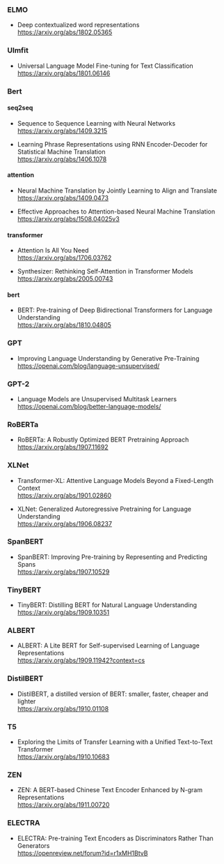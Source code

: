 ### ELMO  
- Deep contextualized word representations  
https://arxiv.org/abs/1802.05365  

### Ulmfit
- Universal Language Model Fine-tuning for Text Classification  
https://arxiv.org/abs/1801.06146

### Bert
#### seq2seq 
 
- Sequence to Sequence Learning with Neural Networks  
https://arxiv.org/abs/1409.3215  
  
- Learning Phrase Representations using RNN Encoder-Decoder for Statistical Machine Translation  
https://arxiv.org/abs/1406.1078  

#### attention

- Neural Machine Translation by Jointly Learning to Align and Translate  
https://arxiv.org/abs/1409.0473  
  
- Effective Approaches to Attention-based Neural Machine Translation  
https://arxiv.org/abs/1508.04025v3  

#### transformer

- Attention Is All You Need  
https://arxiv.org/abs/1706.03762  

- Synthesizer: Rethinking Self-Attention in Transformer Models  
https://arxiv.org/abs/2005.00743  
  
#### bert
- BERT: Pre-training of Deep Bidirectional Transformers for Language Understanding  
https://arxiv.org/abs/1810.04805  

### GPT
- Improving Language Understanding by Generative Pre-Training  
https://openai.com/blog/language-unsupervised/  

### GPT-2
- Language Models are Unsupervised Multitask Learners  
https://openai.com/blog/better-language-models/  

### RoBERTa
- RoBERTa: A Robustly Optimized BERT Pretraining Approach  
https://arxiv.org/abs/1907.11692  

### XLNet
- Transformer-XL: Attentive Language Models Beyond a Fixed-Length Context  
https://arxiv.org/abs/1901.02860  
  
- XLNet: Generalized Autoregressive Pretraining for Language Understanding  
https://arxiv.org/abs/1906.08237  

### SpanBERT
- SpanBERT: Improving Pre-training by Representing and Predicting Spans  
https://arxiv.org/abs/1907.10529  

### TinyBERT
- TinyBERT: Distilling BERT for Natural Language Understanding  
https://arxiv.org/abs/1909.10351  

### ALBERT
- ALBERT: A Lite BERT for Self-supervised Learning of Language Representations  
https://arxiv.org/abs/1909.11942?context=cs

### DistilBERT
- DistilBERT, a distilled version of BERT: smaller, faster, cheaper and lighter  
https://arxiv.org/abs/1910.01108

### T5    
- Exploring the Limits of Transfer Learning with a Unified Text-to-Text Transformer  
https://arxiv.org/abs/1910.10683  

### ZEN
- ZEN: A BERT-based Chinese Text Encoder Enhanced by N-gram Representations  
https://arxiv.org/abs/1911.00720  

### ELECTRA
- ELECTRA: Pre-training Text Encoders as Discriminators Rather Than Generators  
https://openreview.net/forum?id=r1xMH1BtvB  
